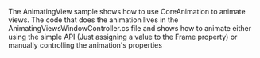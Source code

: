 The AnimatingView sample shows how to use CoreAnimation to
animate views.   The code that does the animation lives in the
AnimatingViewsWindowController.cs file and shows how to 
animate either using the simple API (Just assigning a value
to the Frame property) or manually controlling the animation's
properties

